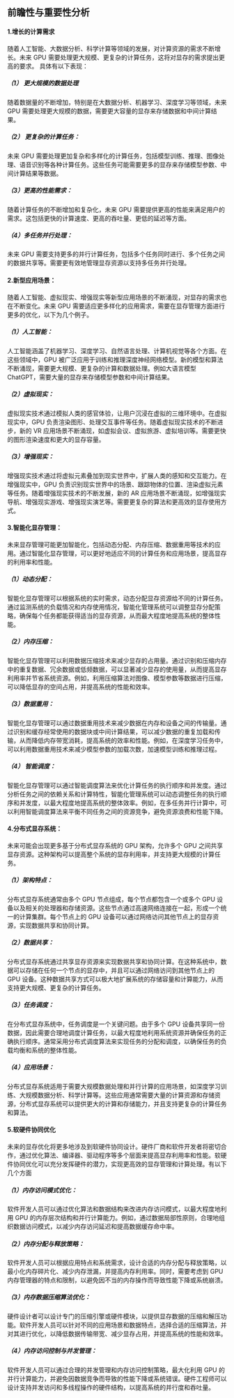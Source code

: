 ## 前瞻性与重要性分析

#### 1.增长的计算需求
随着人工智能、大数据分析、科学计算等领域的发展，对计算资源的需求不断增长。未来 GPU 需要处理更大规模、更复杂的计算任务，这将对显存的需求提出更高的要求。
具体有以下表现：
##### （1） 更大规模的数据处理
随着数据量的不断增加，特别是在大数据分析、机器学习、深度学习等领域，未来 GPU 需要处理更大规模的数据，需要更大容量的显存来存储数据和中间计算结果。
##### （2） 更复杂的计算任务：
未来 GPU 需要处理更加复杂和多样化的计算任务，包括模型训练、推理、图像处理、语音识别等各种计算任务。这些任务可能需要更多的显存来存储模型参数、中间计算结果等数据。
##### （3）更高的性能需求：
随着计算任务的不断增加和复杂化，未来 GPU 需要提供更高的性能来满足用户的需求。这包括更快的计算速度、更高的吞吐量、更低的延迟等方面。
##### （4）多任务并行处理：
未来 GPU 需要支持更多的并行计算任务，包括多个任务同时进行、多个任务之间的数据共享等。需要更有效地管理显存资源以支持多任务并行处理。

#### 2.新型应用场景：
随着人工智能、虚拟现实、增强现实等新型应用场景的不断涌现，对显存的需求也在不断变化。未来 GPU 需要适应更多样化的应用需求，需要在显存管理方面进行更多的优化，以下为几个例子。

##### （1）人工智能：
人工智能涵盖了机器学习、深度学习、自然语言处理、计算机视觉等各个方面。在这些领域中，GPU 被广泛应用于训练和推理深度神经网络模型。新的模型和算法不断涌现，需要更大规模、更复杂的计算和数据处理。例如大语言模型ChatGPT，需要大量的显存来存储模型参数和中间计算结果。

##### （2）虚拟现实：
虚拟现实技术通过模拟人类的感官体验，让用户沉浸在虚拟的三维环境中。在虚拟现实中，GPU 负责渲染图形、处理交互事件等任务。随着虚拟现实技术的不断进步，新的 VR 应用场景不断涌现，如虚拟会议、虚拟旅游、虚拟培训等。需要更快的图形渲染速度和更大的显存容量。

##### （3）增强现实：
增强现实技术通过将虚拟元素叠加到现实世界中，扩展人类的感知和交互能力。在增强现实中，GPU 负责识别现实世界中的场景、跟踪物体的位置、渲染虚拟元素等任务。随着增强现实技术的不断发展，新的 AR 应用场景不断涌现，如增强现实导航、增强现实游戏、增强现实演艺等。需要更复杂的算法和更高效的显存使用方式。

#### 3.智能化显存管理：
未来显存管理可能更加智能化，包括动态分配、内存压缩、数据重用等技术的应用。通过智能化显存管理，可以更好地适应不同的计算任务和应用场景，提高显存的利用率和性能。

##### （1）动态分配：
智能化显存管理可以根据系统的实时需求，动态分配显存资源给不同的计算任务。通过监测系统的负载情况和内存使用情况，智能化管理系统可以调整显存分配策略，确保每个任务都能获得适当的显存资源，从而最大程度地提高系统的整体性能。

##### （2）内存压缩：
智能化显存管理可以利用数据压缩技术来减少显存的占用量。通过识别和压缩内存中的重复数据、冗余数据或低频数据，可以显著减少显存的使用量，从而提高显存利用率并节省系统资源。例如，利用压缩算法对图像、模型参数等数据进行压缩，可以降低显存的空间占用，并提高系统的性能和效率。

##### （3）数据重用：
智能化显存管理可以通过数据重用技术来减少数据在内存和设备之间的传输量。通过识别和缓存经常使用的数据块或中间计算结果，可以减少数据的重复加载和传输，从而降低内存带宽消耗，提高系统的效率和性能。例如，在深度学习任务中，可以利用数据重用技术来减少模型参数的加载次数，加速模型训练和推理过程。

##### （4） 智能调度：
智能化显存管理可以通过智能调度算法来优化计算任务的执行顺序和并发度。通过分析任务之间的依赖关系和计算特性，智能化管理系统可以动态调整任务的执行顺序和并发度，以最大程度地提高系统的整体效率。例如，在多任务并行计算中，可以利用智能调度算法来平衡不同任务之间的资源竞争，避免资源浪费和性能下降。

#### 4.分布式显存系统：
未来可能会出现更多基于分布式显存系统的 GPU 架构，允许多个 GPU 之间共享显存资源。这种架构可以提高整个系统的显存利用率，并支持更大规模的计算任务。

##### （1）架构特点：
分布式显存系统通常由多个 GPU 节点组成，每个节点都包含一个或多个 GPU 设备以及相关的处理器和存储资源。这些节点通过高速网络连接在一起，形成一个统一的计算集群。每个节点上的 GPU 设备可以通过网络访问其他节点上的显存资源，实现数据共享和协同计算。

##### （2）数据共享：
分布式显存系统通过共享显存资源来实现数据共享和协同计算。在这种系统中，数据可以存储在任何一个节点的显存中，并且可以通过网络访问到其他节点上的 GPU 设备。这种数据共享方式可以极大地扩展系统的存储容量和计算能力，从而支持更大规模、更复杂的计算任务。

##### （3）任务调度：
在分布式显存系统中，任务调度是一个关键问题。由于多个 GPU 设备共享同一份数据，因此需要合理地调度计算任务，以最大程度地利用系统资源并确保任务的正确执行顺序。通常采用分布式调度算法来实现任务的分配和调度，以确保任务的负载均衡和系统的整体性能。

##### （4）应用场景：
分布式显存系统适用于需要大规模数据处理和并行计算的应用场景，如深度学习训练、大规模数据分析、科学计算等。这些应用通常需要大量的计算资源和存储资源，分布式显存系统可以提供更大的计算和存储能力，并且支持更复杂的计算任务和算法。

#### 5.软硬件协同优化
未来的显存优化将更多地涉及到软硬件协同设计。硬件厂商和软件开发者将密切合作，通过优化算法、编译器、驱动程序等多个层面来提高显存利用率和性能。软硬件协同优化可以充分发挥硬件的潜力，实现更高效的显存管理和计算处理。有以下几个方面

##### （1）内存访问模式优化：
软件开发人员可以通过优化算法和数据结构来改进内存访问模式，以最大程度地利用 GPU 的内存层次结构和并行计算能力。例如，通过数据局部性原则，合理地组织数据访问模式，以减少内存访问延迟和提高数据缓存命中率。

##### （2）内存分配与释放策略：
软件开发人员可以根据应用特点和系统需求，设计合适的内存分配与释放策略，以最小化内存碎片化、减少内存泄漏，并提高内存利用率。同时，需要考虑到 GPU 内存管理器的特点和限制，以避免因不当的内存操作而导致性能下降或系统崩溃。

##### （3）内存数据压缩算法优化：
硬件设计者可以设计专门的压缩引擎或硬件模块，以提供显存数据的压缩和解压功能。软件开发人员可以针对不同的应用场景和数据特点，选择合适的压缩算法，并对其进行优化，以降低数据传输带宽、减少显存占用，并提高系统的性能和效率。

##### （4）内存访问控制与并发管理：
软件开发人员可以通过合理的并发管理和内存访问控制策略，最大化利用 GPU 的并行计算能力，并避免因数据竞争而导致的性能下降或系统错误。硬件工程师可以设计支持并发访问和多线程操作的硬件结构，以提高系统的并行度和吞吐量。